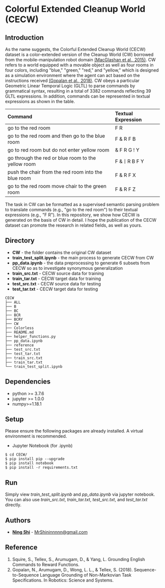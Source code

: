 # Colorful Extended Cleanup World (CECW)

## Introduction
As the name suggests, the Colorful Extended Cleanup World (CECW) dataset is a color-extended version of the Cleanup World (CW) borrowed from the mobile-manipulation robot domain [(MacGlashan et al., 2015)](./reference/Grounding_English_Commands_to_Reward_Functions.pdf). CW refers to a world equipped with a movable object as well as four rooms in four colors, including "blue," "green," "red," and "yellow," which is designed as a simulation environment where the agent can act based on the instructions received [(Gopalan et al., 2018)](./reference/Sequence-to-Sequence_Language_Grounding_of_Non-Markovian_Task_Specifications.pdf). CW obeys a particular Geometric Linear Temporal Logic (GLTL) to parse commands by grammatical syntax, resulting in a total of 3382 commands reflecting 39 GLTL expressions. In addition, commands can be represented in textual expressions as shown in the table.

<center>

|                       Command                       | Textual Expression |
|:----------------------------------------------------|:-------------------|
|                  go to the red room                 | F R                |
| go to the red room and then go to the blue room     | F & R F B          |
| go to red room but do not enter yellow room         | & F R G ! Y        |
| go through the red or blue room to the yellow room  | F &丨R B F Y       |
| push the chair from the red room into the blue room | F & R F X          |
| go to the red room move chair to the green room     | F & R F Z          |

</center>

The task in CW can be formatted as a supervised semantic parsing problem to translate commands (e.g., "go to the red room") to their textual expressions (e.g., "F R"). In this repository, we show how CECW is generated on the basis of CW in detail. I hope the publication of the CECW dataset can promote the research in related fields, as well as yours.

## Directory
+ **CW** - the folder contains the original CW dataset
+ **train_test_split.ipynb** - the main process to generate CECW from CW
+ **pp_data.ipynb** - the data preprocessing to generate 6 subsets from CECW so as to investigate synonymous generalization
+ **train_src.txt** - CECW source data for training
+ **train_tar.txt** - CECW target data for training
+ **test_src.txt** - CECW source data for testing
+ **test_tar.txt** - CECW target data for testing
```
CECW
├── ALL
├── B
├── BC
├── BCR
├── BCRY
├── CW
├── Colorless
├── README.md
├── helper_functions.py
├── pp_data.ipynb
├── reference
├── test_src.txt
├── test_tar.txt
├── train_src.txt
├── train_tar.txt
└── train_test_split.ipynb
```
## Dependencies
+ python >= 3.7.6
+ jupyter >= 1.0.0
+ numpy>=1.18.1

## Setup
Please ensure the following packages are already installed. A virtual environment is recommended.
+ Jupyter Notebook (for .ipynb)

```
$ cd CECW/
$ pip install pip --upgrade
$ pip install notebook
$ pip install -r requirements.txt
```
## Run
Simply view _train_test_split.ipynb_ and _pp_data.ipynb_ via jupyter notebook. You can also use _train_src.txt_, _train_tar.txt_, _test_src.txt_, and _test_tar.txt_ directly.

## Authors
* **[Ning Shi](https://mrshininnnnn.github.io/)** - MrShininnnnn@gmail.com

## Reference
1. Squire, S., Tellex, S., Arumugam, D., & Yang, L. Grounding English Commands to Reward Functions.
2. Gopalan, N., Arumugam, D., Wong, L. L., & Tellex, S. (2018). Sequence-to-Sequence Language Grounding of Non-Markovian Task Specifications. In Robotics: Science and Systems.